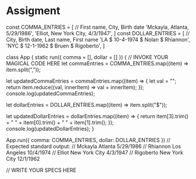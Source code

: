 # Assigment

const COMMA_ENTRIES = [ // First name, City, Birth date
  'Mckayla, Atlanta, 5/29/1986',
  'Elliot, New York City, 4/3/1947',
]
const DOLLAR_ENTRIES = [ // City, Birth date, Last name, First name
  'LA $ 10-4-1974 $ Nolan $ Rhiannon',
  'NYC $ 12-1-1962 $ Bruen $ Rigoberto',
]


class App {
  static run({ comma = [], dollar = [] }) {
    // INVOKE YOUR MAGICAL CODE HERE
    let commaEntries = COMMA_ENTRIES.map((item) => item.split(","));

let updatedCommaEntries = commaEntries.map((item) => {
  let val = "";
  return item.reduce((val, innerItem) => val + innerItem);
});
console.log(updatedCommaEntries);

let dollarEntries = DOLLAR_ENTRIES.map((item) => item.split("$"));

let updatedDollarEntries = dollarEntries.map((item) => {
  return item[3].trim() + " " + item[0].trim() + " " + item[1].trim();
});
console.log(updatedDollarEntries);
}

App.run({ comma: COMMA_ENTRIES, dollar: DOLLAR_ENTRIES })
// Expected standard output:
//   Mckayla Atlanta 5/29/1986
//   Rhiannon Los Angeles 10/4/1974
//   Elliot New York City 4/3/1947
//   Rigoberto New York City 12/1/1962

// WRITE YOUR SPECS HERE
